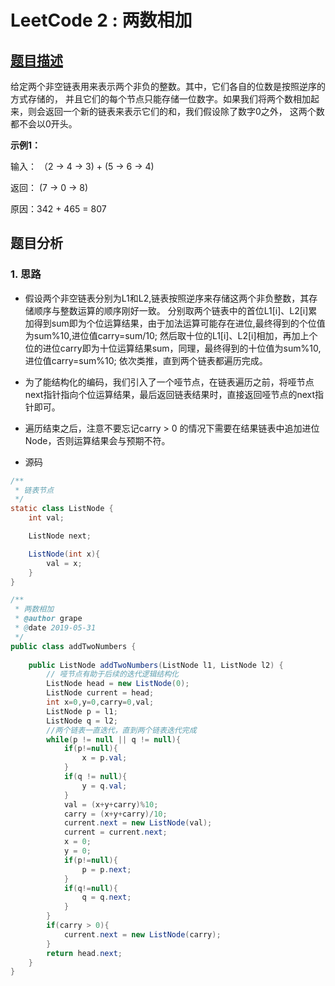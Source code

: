  
# LeetCode 2 : 两数相加  
  
## [题目描述](https://leetcode-cn.com/problems/add-two-numbers)  
  
   给定两个非空链表用来表示两个非负的整数。其中，它们各自的位数是按照逆序的方式存储的，
   并且它们的每个节点只能存储一位数字。如果我们将两个数相加起来，则会返回一个新的链表来表示它们的和，我们假设除了数字0之外，
   这两个数都不会以0开头。
  
**示例1：**  
  
 输入： （2 -> 4 -> 3) + (5 -> 6 -> 4)  

 返回： (7 -> 0 -> 8)  
 
 原因：342 + 465 = 807
  
## 题目分析  
  
### 1. 思路  
  
*  假设两个非空链表分别为L1和L2,链表按照逆序来存储这两个非负整数，其存储顺序与整数运算的顺序刚好一致。
分别取两个链表中的首位L1[i]、L2[i]累加得到sum即为个位运算结果，由于加法运算可能存在进位,最终得到的个位值为sum%10,进位值carry=sum/10;
然后取十位的L1[i]、L2[i]相加，再加上个位的进位carry即为十位运算结果sum，同理，最终得到的十位值为sum%10,进位值carry=sum%10;
依次类推，直到两个链表都遍历完成。

* 为了能结构化的编码，我们引入了一个哑节点，在链表遍历之前，将哑节点next指针指向个位运算结果，最后返回链表结果时，直接返回哑节点的next指针即可。

* 遍历结束之后，注意不要忘记carry > 0 的情况下需要在结果链表中追加进位Node，否则运算结果会与预期不符。

* 源码
  
```java
/**
 * 链表节点
 */
static class ListNode {
	int val;

	ListNode next;

	ListNode(int x){
		val = x;
	}
}
```

```java
/**
 * 两数相加
 * @author grape
 * @date 2019-05-31
 */
public class addTwoNumbers {
	
	public ListNode addTwoNumbers(ListNode l1, ListNode l2) {
		// 哑节点有助于后续的迭代逻辑结构化
		ListNode head = new ListNode(0);
		ListNode current = head;
		int x=0,y=0,carry=0,val;
		ListNode p = l1;
		ListNode q = l2;
		//两个链表一直迭代，直到两个链表迭代完成
		while(p != null || q != null){
			if(p!=null){
				x = p.val;
			}
			if(q != null){
				y = q.val;
			}
			val = (x+y+carry)%10;
			carry = (x+y+carry)/10;
			current.next = new ListNode(val);
			current = current.next;
			x = 0;
			y = 0;
			if(p!=null){
				p = p.next;
			}
			if(q!=null){
				q = q.next;
			}
		}
		if(carry > 0){
			current.next = new ListNode(carry);
		}
		return head.next;
	}
}
```


